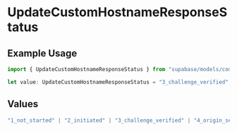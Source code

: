 # UpdateCustomHostnameResponseStatus

## Example Usage

```typescript
import { UpdateCustomHostnameResponseStatus } from "supabase/models/components";

let value: UpdateCustomHostnameResponseStatus = "3_challenge_verified";
```

## Values

```typescript
"1_not_started" | "2_initiated" | "3_challenge_verified" | "4_origin_setup_completed" | "5_services_reconfigured"
```